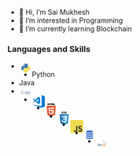 - 👋 Hi, I’m Sai Mukhesh
- 👀 I’m interested in Programming 
- 🌱 I’m currently learning Blockchain


<!---
Mukesh2108/Mukesh2108 is a ✨ special ✨ repository because its `README.md` (this file) appears on your GitHub profile.
You can click the Preview link to take a look at your changes.
--->
### Languages and Skills
- [<img align="left" alt="Python" width="26px" src="https://raw.githubusercontent.com/github/explore/80688e429a7d4ef2fca1e82350fe8e3517d3494d/topics/python/python.png" />][pythonlist]<br>
- Python
- Java
- [<img align="left" alt="Java" width="26px" src="https://raw.githubusercontent.com/github/explore/80688e429a7d4ef2fca1e82350fe8e3517d3494d/topics/java/java.png" />][javaplaylist]
- [<img align="left" alt="Visual Studio Code" width="26px" src="https://raw.githubusercontent.com/github/explore/80688e429a7d4ef2fca1e82350fe8e3517d3494d/topics/visual-studio-code/visual-studio-code.png" />][webdevplaylist]<br/>
- [<img align="left" alt="HTML5" width="26px" src="https://raw.githubusercontent.com/github/explore/80688e429a7d4ef2fca1e82350fe8e3517d3494d/topics/html/html.png" />][webdevplaylist]
- [<img align="left" alt="CSS3" width="26px" src="https://raw.githubusercontent.com/github/explore/80688e429a7d4ef2fca1e82350fe8e3517d3494d/topics/css/css.png" />][cssplaylist]
- [<img align="left" alt="JavaScript" width="26px" src="https://raw.githubusercontent.com/github/explore/80688e429a7d4ef2fca1e82350fe8e3517d3494d/topics/javascript/javascript.png" />][jsplaylist]
- [<img align="left" alt="SQL" width="26px" src="https://raw.githubusercontent.com/github/explore/80688e429a7d4ef2fca1e82350fe8e3517d3494d/topics/sql/sql.png" />][webdevplaylist]
- [<img align="left" alt="MySQL" width="26px" src="https://raw.githubusercontent.com/github/explore/80688e429a7d4ef2fca1e82350fe8e3517d3494d/topics/mysql/mysql.png" />][webdevplaylist]

<br/>
</br>

[pythonlist]: https://raw.githubusercontent.com/github/explore/80688e429a7d4ef2fca1e82350fe8e3517d3494d/topics/python/python.png
[webdevplaylist]: https://raw.githubusercontent.com/github/explore/80688e429a7d4ef2fca1e82350fe8e3517d3494d/topics/html/html.png
[jsplaylist]: https://raw.githubusercontent.com/github/explore/80688e429a7d4ef2fca1e82350fe8e3517d3494d/topics/javascript/javascript.png
[cssplaylist]: https://raw.githubusercontent.com/github/explore/80688e429a7d4ef2fca1e82350fe8e3517d3494d/topics/css/css.png
[javaplaylist]: https://raw.githubusercontent.com/github/explore/80688e429a7d4ef2fca1e82350fe8e3517d3494d/topics/java/java.png
